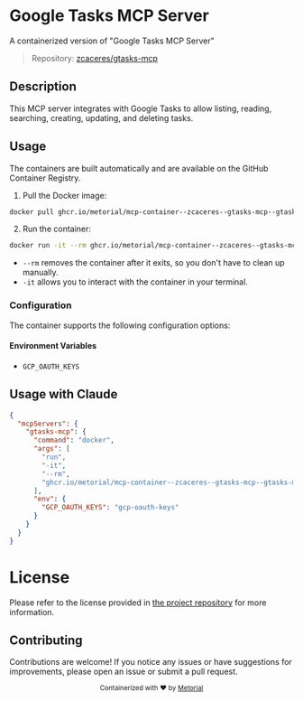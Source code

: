 
# Google Tasks MCP Server

A containerized version of "Google Tasks MCP Server"

> Repository: [zcaceres/gtasks-mcp](https://github.com/zcaceres/gtasks-mcp)

## Description

This MCP server integrates with Google Tasks to allow listing, reading, searching, creating, updating, and deleting tasks.


## Usage

The containers are built automatically and are available on the GitHub Container Registry.

1. Pull the Docker image:

```bash
docker pull ghcr.io/metorial/mcp-container--zcaceres--gtasks-mcp--gtasks-mcp
```

2. Run the container:

```bash
docker run -it --rm ghcr.io/metorial/mcp-container--zcaceres--gtasks-mcp--gtasks-mcp 
```

- `--rm` removes the container after it exits, so you don't have to clean up manually.
- `-it` allows you to interact with the container in your terminal.


### Configuration

The container supports the following configuration options:




#### Environment Variables

- `GCP_OAUTH_KEYS`




## Usage with Claude

```json
{
  "mcpServers": {
    "gtasks-mcp": {
      "command": "docker",
      "args": [
        "run",
        "-it",
        "--rm",
        "ghcr.io/metorial/mcp-container--zcaceres--gtasks-mcp--gtasks-mcp"
      ],
      "env": {
        "GCP_OAUTH_KEYS": "gcp-oauth-keys"
      }
    }
  }
}
```

# License

Please refer to the license provided in [the project repository](https://github.com/zcaceres/gtasks-mcp) for more information.

## Contributing

Contributions are welcome! If you notice any issues or have suggestions for improvements, please open an issue or submit a pull request.

<div align="center">
  <sub>Containerized with ❤️ by <a href="https://metorial.com">Metorial</a></sub>
</div>
  